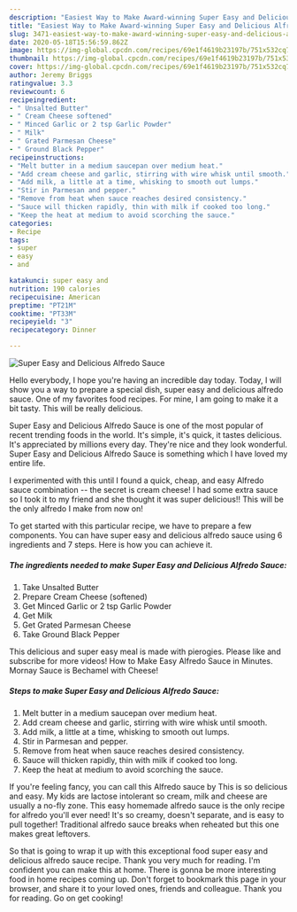 ```yaml
---
description: "Easiest Way to Make Award-winning Super Easy and Delicious Alfredo Sauce"
title: "Easiest Way to Make Award-winning Super Easy and Delicious Alfredo Sauce"
slug: 3471-easiest-way-to-make-award-winning-super-easy-and-delicious-alfredo-sauce
date: 2020-05-18T15:56:59.862Z
image: https://img-global.cpcdn.com/recipes/69e1f4619b23197b/751x532cq70/super-easy-and-delicious-alfredo-sauce-recipe-main-photo.jpg
thumbnail: https://img-global.cpcdn.com/recipes/69e1f4619b23197b/751x532cq70/super-easy-and-delicious-alfredo-sauce-recipe-main-photo.jpg
cover: https://img-global.cpcdn.com/recipes/69e1f4619b23197b/751x532cq70/super-easy-and-delicious-alfredo-sauce-recipe-main-photo.jpg
author: Jeremy Briggs
ratingvalue: 3.3
reviewcount: 6
recipeingredient:
- " Unsalted Butter"
- " Cream Cheese softened"
- " Minced Garlic or 2 tsp Garlic Powder"
- " Milk"
- " Grated Parmesan Cheese"
- " Ground Black Pepper"
recipeinstructions:
- "Melt butter in a medium saucepan over medium heat."
- "Add cream cheese and garlic, stirring with wire whisk until smooth."
- "Add milk, a little at a time, whisking to smooth out lumps."
- "Stir in Parmesan and pepper."
- "Remove from heat when sauce reaches desired consistency."
- "Sauce will thicken rapidly, thin with milk if cooked too long."
- "Keep the heat at medium to avoid scorching the sauce."
categories:
- Recipe
tags:
- super
- easy
- and

katakunci: super easy and 
nutrition: 190 calories
recipecuisine: American
preptime: "PT21M"
cooktime: "PT33M"
recipeyield: "3"
recipecategory: Dinner

---
```



![Super Easy and Delicious Alfredo Sauce](https://img-global.cpcdn.com/recipes/69e1f4619b23197b/751x532cq70/super-easy-and-delicious-alfredo-sauce-recipe-main-photo.jpg)

Hello everybody, I hope you're having an incredible day today. Today, I will show you a way to prepare a special dish, super easy and delicious alfredo sauce. One of my favorites food recipes. For mine, I am going to make it a bit tasty. This will be really delicious.

Super Easy and Delicious Alfredo Sauce is one of the most popular of recent trending foods in the world. It's simple, it's quick, it tastes delicious. It's appreciated by millions every day. They're nice and they look wonderful. Super Easy and Delicious Alfredo Sauce is something which I have loved my entire life.

I experimented with this until I found a quick, cheap, and easy Alfredo sauce combination -- the secret is cream cheese! I had some extra sauce so I took it to my friend and she thought it was super delicious!! This will be the only alfredo I make from now on!


To get started with this particular recipe, we have to prepare a few components. You can have super easy and delicious alfredo sauce using 6 ingredients and 7 steps. Here is how you can achieve it.

<!--inarticleads1-->

##### The ingredients needed to make Super Easy and Delicious Alfredo Sauce:

1. Take  Unsalted Butter
1. Prepare  Cream Cheese (softened)
1. Get  Minced Garlic or 2 tsp Garlic Powder
1. Get  Milk
1. Get  Grated Parmesan Cheese
1. Take  Ground Black Pepper


This delicious and super easy meal is made with pierogies. Please like and subscribe for more videos! How to Make Easy Alfredo Sauce in Minutes. Mornay Sauce is Bechamel with Cheese! 

<!--inarticleads2-->

##### Steps to make Super Easy and Delicious Alfredo Sauce:

1. Melt butter in a medium saucepan over medium heat.
1. Add cream cheese and garlic, stirring with wire whisk until smooth.
1. Add milk, a little at a time, whisking to smooth out lumps.
1. Stir in Parmesan and pepper.
1. Remove from heat when sauce reaches desired consistency.
1. Sauce will thicken rapidly, thin with milk if cooked too long.
1. Keep the heat at medium to avoid scorching the sauce.


If you&#39;re feeling fancy, you can call this Alfredo sauce by This is so delicious and easy. My kids are lactose intolerant so cream, milk and cheese are usually a no-fly zone. This easy homemade alfredo sauce is the only recipe for alfredo you&#39;ll ever need! It&#39;s so creamy, doesn&#39;t separate, and is easy to pull together! Traditional alfredo sauce breaks when reheated but this one makes great leftovers. 

So that is going to wrap it up with this exceptional food super easy and delicious alfredo sauce recipe. Thank you very much for reading. I'm confident you can make this at home. There is gonna be more interesting food in home recipes coming up. Don't forget to bookmark this page in your browser, and share it to your loved ones, friends and colleague. Thank you for reading. Go on get cooking!
